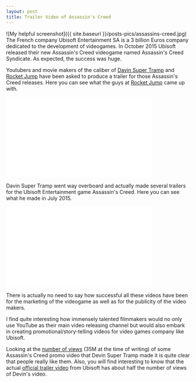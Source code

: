 ```yaml
---
layout: post
title: Trailer Video of Assassin's Creed
---
```

![My helpful screenshot]({{ site.baseurl }}/posts-pics/assassins-creed.jpg)
The French company Ubisoft Entertainment SA is a 3 billion Euros company dedicated
to the development of videogames.
In October 2015 Ubisoft released their new Assassin's Creed videogame named
Assassin's Creed Syndicate. As expected, the success was huge.

Youtubers and movie makers of the caliber of
 [Davin Super Tramp](https://www.youtube.com/user/devinsupertramp/videos)
 and
 [Rocket Jump](https://www.youtube.com/user/freddiew/videos) have been
asked to produce a trailer for those Assassin's Creed releases. Here you can see
what the guys at [Rocket Jump](https://www.rocketjump.com/) came up with.

<iframe src="//www.youtube.com/embed/-gEFv58vt2w?modestbranding=1&autohide=1&showinfo=0&controls=1" frameborder="0" width="400" height="220" allowfullscreen></iframe>

Davin Super Tramp went way overboard and actually made several trailers for the
Ubisoft Entertainment game Assassin's Creed. Here you can see what he made in July 2015.

<iframe src="//www.youtube.com/embed/HFRscoOkkb8?modestbranding=1&autohide=1&showinfo=0&controls=1" frameborder="0" width="400" height="220" allowfullscreen></iframe>

There is actually no need to say how successful all these videos have been for the
marketing of the videogame as well as for the publicity of the video makers.

I find quite interesting how immensely talented filmmakers would no only use
YouTube as their main video releasing channel but would also embark in creating
promotional/story-telling videos for video games company like Ubisoft.

Looking at the [number of views](https://www.youtube.com/watch?v=S8b1zWOgOKA)
(35M at the time of writing) of some Assassin's Creed promo video that Devin Super Tramp made
it is quite clear that people really like them. Also, you will find interesting
to know that the actual [official trailer video](https://www.youtube.com/watch?v=xzCEdSKMkdU) from Ubisoft has about half the number of views of Devin's video.
